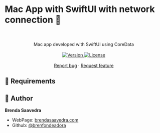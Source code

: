 # Mac App with SwiftUI with network connection 👋

<p align="center">
<a href="#">
<!--<img src="images/.gif" height="500"> -->
</a>  
<br><br>
Mac app developed with SwiftUI using CoreData
<br><br>
<a href="#">
<img alt="Version" src="https://img.shields.io/badge/Version-v1.0-red.svg" />
</a>
<a href="#">
<img alt="License" src="https://img.shields.io/badge/License-MIT-orange.svg" />
</a>
<br>
<br>
<a href="https://github.com/brenfondeadora/SimplePhotos/issues/new">Report bug</a>
·
<a href="https://github.com/brenfondeadora/SimplePhotos/issues/new">Request feature</a>

</p>

## 🤖 Requirements

## 👤 Author

**Brenda Saavedra**

- WebPage: [brendasaavedra.com](http://brendasaavedra.com)
- Github: [@brenfondeadora](https://github.com/brenfondeadora/)
